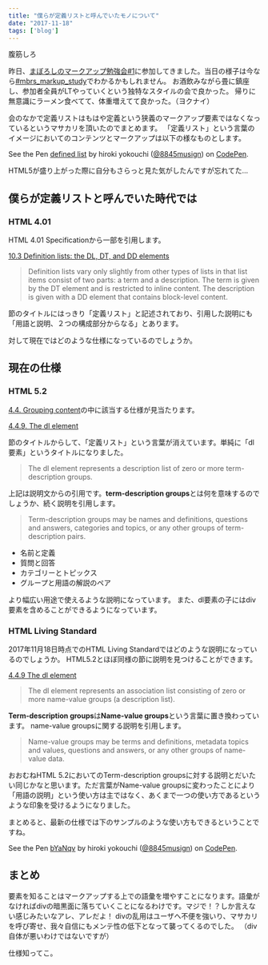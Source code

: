 ```yaml
---
title: "僕らが定義リストと呼んでいたモノについて"
date: "2017-11-18"
tags: ['blog']
---
```


腹筋しろ

昨日、[まぼろしのマークアップ勉強会#1](https://maboroshi.connpass.com/event/69974/)に参加してきました。当日の様子は今なら[#mbrs\_markup\_study](https://twitter.com/hashtag/mbrs_markup_study?src=hash)でわかるかもしれません。 お酒飲みながら畳に鎮座し、参加者全員がLTやっていくという独特なスタイルの会で良かった。 帰りに無意識にラーメン食べてて、体重増えてて良かった。（ヨクナイ）

会のなかで定義リストはもはや定義という狭義のマークアップ要素ではなくなっているというマサカリを頂いたのでまとめます。 「定義リスト」という言葉のイメージにおいてのコンテンツとマークアップは以下の様なものとします。

<p class="codepen" data-height="265" data-theme-id="0" data-slug-hash="yPpyyx" data-default-tab="html,result" data-user="8845musign" data-embed-version="2" data-pen-title="defined list">See the Pen <a href="https://codepen.io/8845musign/pen/yPpyyx/">defined list</a> by hiroki yokouchi (<a href="https://codepen.io/8845musign">@8845musign</a>) on <a href="https://codepen.io">CodePen</a>.</p>
<script async src="https://production-assets.codepen.io/assets/embed/ei.js"></script>

HTML5が盛り上がった際に自分もさらっと見た気がしたんですが忘れてた...

## 僕らが定義リストと呼んでいた時代では

### HTML 4.01

HTML 4.01 Specificationから一部を引用します。

[10.3 Definition lists: the DL, DT, and DD elements](https://www.w3.org/TR/html401/struct/lists.html#h-10.3)

> Definition lists vary only slightly from other types of lists in that list items consist of two parts: a term and a description. The term is given by the DT element and is restricted to inline content. The description is given with a DD element that contains block-level content.

節のタイトルにはっきり「定義リスト」と記述されており、引用した説明にも「用語と説明、２つの構成部分からなる」とあります。

対して現在ではどのような仕様になっているのでしょうか。

## 現在の仕様

### HTML 5.2

[4.4. Grouping content](https://www.w3.org/TR/html52/grouping-content.html#grouping-content)の中に該当する仕様が見当たります。

[4.4.9. The dl element](https://www.w3.org/TR/html52/grouping-content.html#the-dl-element)

節のタイトルからして、「定義リスト」という言葉が消えています。単純に「dl要素」というタイトルになりました。

> The dl element represents a description list of zero or more term-description groups.

上記は説明文からの引用です。**term-description groups**とは何を意味するのでしょうか、続く説明を引用します。

> Term-description groups may be names and definitions, questions and answers, categories and topics, or any other groups of term-description pairs.

- 名前と定義
- 質問と回答
- カテゴリーとトピックス
- グループと用語の解説のペア

より幅広い用途で使えるような説明になっています。 また、dl要素の子にはdiv要素を含めることができるようになっています。

### HTML Living Standard

2017年11月18日時点でのHTML Living Standardではどのような説明になっているのでしょうか。 HTML5.2とほぼ同様の節に説明を見つけることができます。

[4.4.9 The dl element](https://html.spec.whatwg.org/multipage/grouping-content.html#the-dl-element)

> The dl element represents an association list consisting of zero or more name-value groups (a description list).

**Term-description groups**は**Name-value groups**という言葉に置き換わっています。 name-value groupsに関する説明を引用します。

> Name-value groups may be terms and definitions, metadata topics and values, questions and answers, or any other groups of name-value data.

おおむねHTML 5.2においてのTerm-description groupsに対する説明とだいたい同じかなと思います。ただ言葉がName-value groupsに変わったことにより「用語の説明」という使い方は主ではなく、あくまで一つの使い方であるというような印象を受けるようになりました。

まとめると、最新の仕様では下のサンプルのような使い方もできるということですね。

<p class="codepen" data-height="265" data-theme-id="0" data-slug-hash="bYaNqv" data-default-tab="html,result" data-user="8845musign" data-embed-version="2" data-pen-title="bYaNqv">See the Pen <a href="https://codepen.io/8845musign/pen/bYaNqv/">bYaNqv</a> by hiroki yokouchi (<a href="https://codepen.io/8845musign">@8845musign</a>) on <a href="https://codepen.io">CodePen</a>.</p>
<script async src="https://production-assets.codepen.io/assets/embed/ei.js"></script>

## まとめ

要素を知ることはマークアップする上での語彙を増やすことになります。語彙がなければdivの暗黒面に落ちていくことになるわけです。マジで！？しか言えない感じみたいなアレ、アレだよ！ divの乱用はユーザへ不便を強いり、マサカリを呼び寄せ、我々自信にもメンテ性の低下となって襲ってくるのでした。 （div自体が悪いわけではないですが）

仕様知ってこ。
